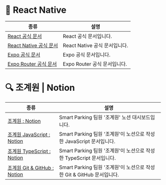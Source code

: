 # 📱 React Native

| 종류 | 설명 |
|--|--|
| [React 공식 문서](https://ko.react.dev/) | React 공식 문서입니다. |
| [React Native 공식 문서](https://reactnative.dev/) | React Native 공식 문서입니다. |
| [Expo 공식 문서](https://docs.expo.dev/) | Expo 공식 문서입니다. |
| [Expo Router 공식 문서](https://docs.expo.dev/versions/latest/sdk/router/) | Expo Router 공식 문서입니다. |

# 🔍 조계원 | Notion

| 종류 | 설명 |
|--|--|
| [조계원 : Notion](https://gye-won.notion.site/JGW-s-FE-Blog-22088bd9c3fa80528a26f745a77a3708) | Smart Parking 팀원 '조계원' 노션 대시보드입니다. |
| [조계원 JavaScript : Notion](https://gye-won.notion.site/JavaScript-23588bd9c3fa8035a538db2bfaaedb92?pvs=74) | Smart Parking 팀원 '조계원'이 노션으로 작성한 JavaScript 문서입니다. |
| [조계원 TypeScript : Notion](https://gye-won.notion.site/TypeScript-23688bd9c3fa80109f8fd52f3141f35d?pvs=74) | Smart Parking 팀원 '조계원'이 노션으로 작성한 TypeScript 문서입니다. |
| [조계원 Git & GitHub : Notion](https://gye-won.notion.site/Distributed-Storage-23788bd9c3fa80628848cf8f7ffa7bb4?pvs=74) | Smart Parking 팀원 '조계원'이 노션으로 작성한 Git & GitHub 문서입니다. |